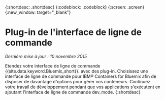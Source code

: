 {:shortdesc: .shortdesc}
{:codeblock: .codeblock}
{:screen: .screen}
{:new_window: target="_blank"}

# Plug-in de l'interface de ligne de commande
*Dernière mise à jour : 10 novembre 2015*

Etendez votre interface de ligne de commande {{site.data.keyword.Bluemix_short}}. avec des plug-in. Choisissez une interface de ligne de
commande pour IBM® Containers for Bluemix afin de disposer de davantage d'options pour gérer vos conteneurs. Continuez votre travail de développement pendant que vos applications s'exécutent en ajoutant l'interface de ligne
de commande dev_mode. 
{:shortdesc}

